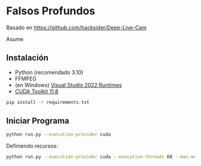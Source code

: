 # Falsos Profundos

Basado en https://github.com/hacksider/Deep-Live-Cam

Asume 

## Instalación

- Python (recomendado 3.10)
- FFMPEG
- (en Windows) [Visual Studio 2022 Runtimes](https://visualstudio.microsoft.com/es/visual-cpp-build-tools/)
- [CUDA Toolkit 11.8](https://developer.nvidia.com/cuda-11-8-0-download-archive)

```bash
pip install -r requirements.txt
```

## Iniciar Programa

```bash
python run.py --execution-provider cuda
```

Definiendo recursos:

```bash
python run.py --execution-provider cuda --execution-threads 60 --max-memory 60
```

